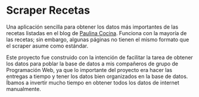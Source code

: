 # Scraper Recetas

Una aplicación sencilla para obtener los datos más importantes de las recetas listadas en el blog de [Paulina Cocina](https://www.paulinacocina.net/). Funciona con la mayoría de las recetas; sin embargo, algunas páginas no tienen el mismo formato que el scraper asume como estándar.

Este proyecto fue construido con la intención de facilitar la tarea de obtener los datos para poblar la base de datos a mis compañeros de grupo de Programación Web, ya que lo importante del proyecto era hacer las entregas a tiempo y tener los datos bien organizados en la base de datos. Íbamos a invertir mucho tiempo en obtener todos los datos de internet manualmente.
